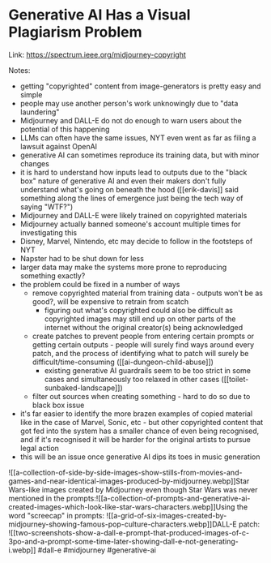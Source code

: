 # Generative AI Has a Visual Plagiarism Problem

Link: https://spectrum.ieee.org/midjourney-copyright

Notes:
- getting "copyrighted" content from image-generators is pretty easy and simple
- people may use another person's work unknowingly due to "data laundering"
- Midjourney and DALL-E do not do enough to warn users about the potential of this happening
- LLMs can often have the same issues, NYT even went as far as filing a lawsuit against OpenAI
- generative AI can sometimes reproduce its training data, but with minor changes
- it is hard to understand how inputs lead to outputs due to the "black box" nature of generative AI and even their makers don't fully understand what's going on beneath the hood ([[erik-davis]] said something along the lines of emergence just being the tech way of saying "WTF?")
- Midjourney and DALL-E were likely trained on copyrighted materials
- Midjourney actually banned someone's account multiple times for investigating this
- Disney, Marvel, Nintendo, etc may decide to follow in the footsteps of NYT
- Napster had to be shut down for less
- larger data may make the systems more prone to reproducing something exactly?
- the problem could be fixed in a number of ways
	- remove copyrighted material from training data - outputs won't be as good?, will be expensive to retrain from scatch
		- figuring out what's copyrighted could also be difficult as copyrighted images may still end up on other parts of the internet without the original creator(s) being acknowledged
	- create patches to prevent people from entering certain prompts or getting certain outputs - people will surely find ways around every patch, and the process of identifying what to patch will surely be difficult/time-consuming ([[ai-dungeon-child-abuse]])
		- existing generative AI guardrails seem to be too strict in some cases and simultaneously too relaxed in other cases ([[toilet-sunbaked-landscape]])
	- filter out sources when creating something - hard to do so due to black box issue
- it's far easier to identify the more brazen examples of copied material like in the case of Marvel, Sonic, etc - but other copyrighted content that got fed into the system has a smaller chance of even being recognised, and if it's recognised it will be harder for the original artists to pursue legal action
- this will be an issue once generative AI dips its toes in music generation


![[a-collection-of-side-by-side-images-show-stills-from-movies-and-games-and-near-identical-images-produced-by-midjourney.webp]]Star Wars-like images created by Midjourney even though Star Wars was never mentioned in the prompts:![[a-collection-of-prompts-and-generative-ai-created-images-which-look-like-star-wars-characters.webp]]Using the word "screecap" in prompts:
![[a-grid-of-six-images-created-by-midjourney-showing-famous-pop-culture-characters.webp]]DALL-E patch:
![[two-screenshots-show-a-dall-e-prompt-that-produced-images-of-c-3po-and-a-prompt-some-time-later-showing-dall-e-not-generating-i.webp]]
#dall-e #midjourney #generative-ai